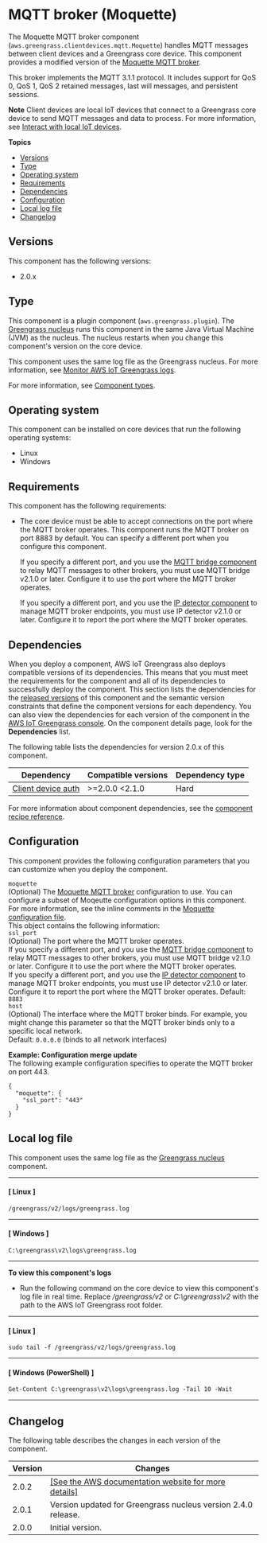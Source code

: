 # MQTT broker \(Moquette\)<a name="mqtt-broker-moquette-component"></a>

The Moquette MQTT broker component \(`aws.greengrass.clientdevices.mqtt.Moquette`\) handles MQTT messages between client devices and a Greengrass core device\. This component provides a modified version of the [Moquette MQTT broker](https://github.com/moquette-io/moquette)\.

This broker implements the MQTT 3\.1\.1 protocol\. It includes support for QoS 0, QoS 1, QoS 2 retained messages, last will messages, and persistent sessions\.

**Note**  <a name="client-device-component-context"></a>
Client devices are local IoT devices that connect to a Greengrass core device to send MQTT messages and data to process\. For more information, see [Interact with local IoT devices](interact-with-local-iot-devices.md)\.

**Topics**
+ [Versions](#mqtt-broker-moquette-component-versions)
+ [Type](#mqtt-broker-moquette-component-type)
+ [Operating system](#mqtt-broker-moquette-component-os-support)
+ [Requirements](#mqtt-broker-moquette-component-requirements)
+ [Dependencies](#mqtt-broker-moquette-component-dependencies)
+ [Configuration](#mqtt-broker-moquette-component-configuration)
+ [Local log file](#mqtt-broker-moquette-component-log-file)
+ [Changelog](#mqtt-broker-moquette-component-changelog)

## Versions<a name="mqtt-broker-moquette-component-versions"></a>

This component has the following versions:
+ 2\.0\.x

## Type<a name="mqtt-broker-moquette-component-type"></a>

<a name="public-component-type-plugin-para1"></a>This component is a plugin component \(`aws.greengrass.plugin`\)\. The [Greengrass nucleus](greengrass-nucleus-component.md) runs this component in the same Java Virtual Machine \(JVM\) as the nucleus\. The nucleus restarts when you change this component's version on the core device\.

<a name="public-component-type-plugin-para2"></a>This component uses the same log file as the Greengrass nucleus\. For more information, see [Monitor AWS IoT Greengrass logs](monitor-logs.md)\.

<a name="public-component-type-more-information"></a>For more information, see [Component types](develop-greengrass-components.md#component-types)\.

## Operating system<a name="mqtt-broker-moquette-component-os-support"></a>

This component can be installed on core devices that run the following operating systems:
+ Linux
+ Windows

## Requirements<a name="mqtt-broker-moquette-component-requirements"></a>

This component has the following requirements:
+ The core device must be able to accept connections on the port where the MQTT broker operates\. This component runs the MQTT broker on port 8883 by default\. You can specify a different port when you configure this component\.

  <a name="mqtt-broker-configuration-mqtt-bridge-requirement"></a>If you specify a different port, and you use the [MQTT bridge component](mqtt-bridge-component.md) to relay MQTT messages to other brokers, you must use MQTT bridge v2\.1\.0 or later\. Configure it to use the port where the MQTT broker operates\.

  <a name="mqtt-broker-configuration-ip-detector-requirement"></a>If you specify a different port, and you use the [IP detector component](ip-detector-component.md) to manage MQTT broker endpoints, you must use IP detector v2\.1\.0 or later\. Configure it to report the port where the MQTT broker operates\.

## Dependencies<a name="mqtt-broker-moquette-component-dependencies"></a>

When you deploy a component, AWS IoT Greengrass also deploys compatible versions of its dependencies\. This means that you must meet the requirements for the component and all of its dependencies to successfully deploy the component\. This section lists the dependencies for the [released versions](#mqtt-broker-moquette-component-changelog) of this component and the semantic version constraints that define the component versions for each dependency\. You can also view the dependencies for each version of the component in the [AWS IoT Greengrass console](https://console.aws.amazon.com/greengrass)\. On the component details page, look for the **Dependencies** list\.

The following table lists the dependencies for version 2\.0\.x of this component\.


| Dependency | Compatible versions | Dependency type | 
| --- | --- | --- | 
| [Client device auth](client-device-auth-component.md) | >=2\.0\.0 <2\.1\.0 | Hard | 

For more information about component dependencies, see the [component recipe reference](component-recipe-reference.md#recipe-reference-component-dependencies)\.

## Configuration<a name="mqtt-broker-moquette-component-configuration"></a>

This component provides the following configuration parameters that you can customize when you deploy the component\.

`moquette`  
\(Optional\) The [Moquette MQTT broker](https://github.com/moquette-io/moquette) configuration to use\. You can configure a subset of Moqeutte configuration options in this component\. For more information, see the inline comments in the [Moquette configuration file](https://github.com/moquette-io/moquette/blob/master/distribution/src/main/resources/moquette.conf)\.  
This object contains the following information:    
`ssl_port`  
\(Optional\) The port where the MQTT broker operates\.  
<a name="mqtt-broker-configuration-mqtt-bridge-requirement"></a>If you specify a different port, and you use the [MQTT bridge component](mqtt-bridge-component.md) to relay MQTT messages to other brokers, you must use MQTT bridge v2\.1\.0 or later\. Configure it to use the port where the MQTT broker operates\.  
<a name="mqtt-broker-configuration-ip-detector-requirement"></a>If you specify a different port, and you use the [IP detector component](ip-detector-component.md) to manage MQTT broker endpoints, you must use IP detector v2\.1\.0 or later\. Configure it to report the port where the MQTT broker operates\.
Default: `8883`  
`host`  
\(Optional\) The interface where the MQTT broker binds\. For example, you might change this parameter so that the MQTT broker binds only to a specific local network\.  
Default: `0.0.0.0` \(binds to all network interfaces\)

**Example: Configuration merge update**  
The following example configuration specifies to operate the MQTT broker on port 443\.  

```
{
  "moquette": {
    "ssl_port": "443"
  }
}
```

## Local log file<a name="mqtt-broker-moquette-component-log-file"></a>

This component uses the same log file as the [Greengrass nucleus](greengrass-nucleus-component.md) component\.

------
#### [ Linux ]

```
/greengrass/v2/logs/greengrass.log
```

------
#### [ Windows ]

```
C:\greengrass\v2\logs\greengrass.log
```

------

**To view this component's logs**
+ Run the following command on the core device to view this component's log file in real time\. Replace */greengrass/v2* or *C:\\greengrass\\v2* with the path to the AWS IoT Greengrass root folder\.

------
#### [ Linux ]

  ```
  sudo tail -f /greengrass/v2/logs/greengrass.log
  ```

------
#### [ Windows \(PowerShell\) ]

  ```
  Get-Content C:\greengrass\v2\logs\greengrass.log -Tail 10 -Wait
  ```

------

## Changelog<a name="mqtt-broker-moquette-component-changelog"></a>

The following table describes the changes in each version of the component\.


|  **Version**  |  **Changes**  | 
| --- | --- | 
|  2\.0\.2  |  [\[See the AWS documentation website for more details\]](http://docs.aws.amazon.com/greengrass/v2/developerguide/mqtt-broker-moquette-component.html)  | 
|  2\.0\.1  |  Version updated for Greengrass nucleus version 2\.4\.0 release\.  | 
|  2\.0\.0  |  Initial version\.  | 